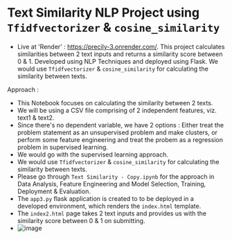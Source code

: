 # Text Similarity NLP Project using `Tfidfvectorizer` & `cosine_similarity`
- Live at 'Render' : https://precily-3.onrender.com/.
This project calculates similarities between 2 text inputs and returns a similarity score between 0 &amp; 1. Developed using NLP Techniques and deployed using Flask. We would use `Tfidfvectorizer` &amp; `cosine_similarity` for calculating the similarity between texts.

Approach : 
- This Notebook focuses on calculating the similarity between 2 texts.
- We will be using a CSV file comprising of 2 independent features, viz. text1 & text2.
- Since there's no dependent variable, we have 2 options : Either treat the problem statement as an unsupervised problem and make clusters, or perform some feature engineering and treat the probem as a regression problem in supervised learning.
-  We would go with the supervised learning approach.
-  We would use `Tfidfvectorizer` & `cosine_similarity` for calculating the similarity between texts.
-  Please go through `Text Similarity - Copy.ipynb` for the approach in Data Analysis, Feature Engineering and Model Selection, Training, Deployment & Evaluation.
-  The `app3.py` flask application is created to to be deployed in a developed environment, which renders the `index.html` template.
-  The `index2.html` page takes 2 text inputs and provides us with the similarity score between 0 & 1 on submitting.
- ![image](https://github.com/maitreyaz/Text-Similarity-NLP-3/assets/83835081/143f5a05-cf12-478e-87e6-45b59e987836)

